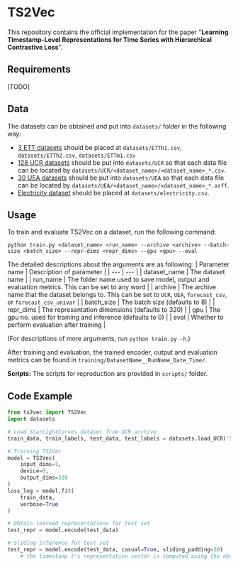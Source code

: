 # TS2Vec

This repository contains the official implementation for the paper "**Learning Timestamp-Level Representations for Time Series with Hierarchical Contrastive Loss**".


## Requirements

[TODO]


## Data

The datasets can be obtained and put into `datasets/` folder in the following way:

* [3 ETT datasets](https://github.com/zhouhaoyi/ETDataset) should be placed at `datasets/ETTh1.csv`, `datasets/ETTh2.csv`, `datasets/ETTm1.csv`
* [128 UCR datasets](https://www.cs.ucr.edu/~eamonn/time_series_data_2018) should be put into `datasets/UCR` so that each data file can be located by `datasets/UCR/<dataset_name>/<dataset_name>_*.csv`.
* [30 UEA datasets](http://www.timeseriesclassification.com) should be put into `datasets/UEA` so that each data file can be located by `datasets/UEA/<dataset_name>/<dataset_name>_*.arff`.
* [Electricity dataset](https://archive.ics.uci.edu/ml/datasets/ElectricityLoadDiagrams20112014) should be placed at `datasets/electricity.csv`.


## Usage

To train and evaluate TS2Vec on a dataset, run the following command:

```train & evaluate
python train.py <dataset_name> <run_name> --archive <archive> --batch-size <batch_size> --repr-dims <repr_dims> --gpu <gpu> --eval
```
The detailed descriptions about the arguments are as following:
| Parameter name | Description of parameter |
| --- | --- |
| dataset_name | The dataset name |
| run_name | The folder name used to save model, output and evaluation metrics. This can be set to any word |
| archive | The archive name that the dataset belongs to. This can be set to `UCR`, `UEA`, `forecast_csv`, or `forecast_csv_univar` |
| batch_size | The batch size (defaults to 8) |
| repr_dims | The representation dimensions (defaults to 320) |
| gpu | The gpu no. used for training and inference (defaults to 0) |
| eval | Whether to perform evaluation after training |

(For descriptions of more arguments, run `python train.py -h`.)

After training and evaluation, the trained encoder, output and evaluation metrics can be found in `training/DatasetName__RunName_Date_Time/`. 

**Scripts:** The scripts for reproduction are provided in `scripts/` folder.


## Code Example

```python
from ts2vec import TS2Vec
import datasets

# Load StarLightCurves dataset from UCR archive
train_data, train_labels, test_data, test_labels = datasets.load_UCR('StarLightCurves')

# Training TS2Vec
model = TS2Vec(
    input_dims=1,
    device=0,
    output_dims=320
)
loss_log = model.fit(
    train_data,
    verbose=True
)

# Obtain learned representations for test set
test_repr = model.encode(test_data)

# Sliding inference for test set
test_repr = model.encode(test_data, casual=True, sliding_padding=50)
    # the timestamp t's representation vector is computed using the observations located in [t-50+1, t]
```
